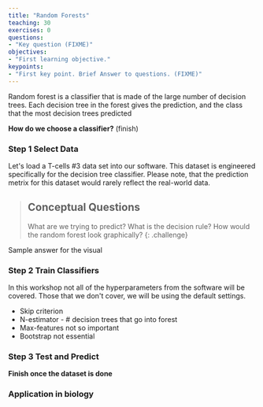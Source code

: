 ```yaml
---
title: "Random Forests"
teaching: 30
exercises: 0
questions:
- "Key question (FIXME)"
objectives:
- "First learning objective."
keypoints:
- "First key point. Brief Answer to questions. (FIXME)"
---
```


Random forest is a classifier that is made of the large number of decision trees.
Each decision tree in the forest gives the prediction, and the class that the most decision trees predicted 

**How do we choose a classifier?** (finish)

### Step 1 Select Data

Let's load a T-cells #3 data set into our software.
This dataset is engineered specifically for the decision tree classifier.
Please note, that the prediction metrix for this dataset would rarely reflect the real-world data. 

> ## Conceptual Questions
>
> What are we trying to predict? 
> What is the decision rule?
> How would the random forest look graphically?
{: .challenge}

Sample answer for the visual


### Step 2 Train Classifiers

In this workshop not all of the hyperparameters from the software will be covered.
Those that we don't cover, we will be using the default settings. 
- Skip criterion
- N-estimator - # decision trees that go into forest
- Max-features not so important
- Bootstrap not essential 


### Step 3 Test and Predict

**Finish once the dataset is done**

###  Application in biology

